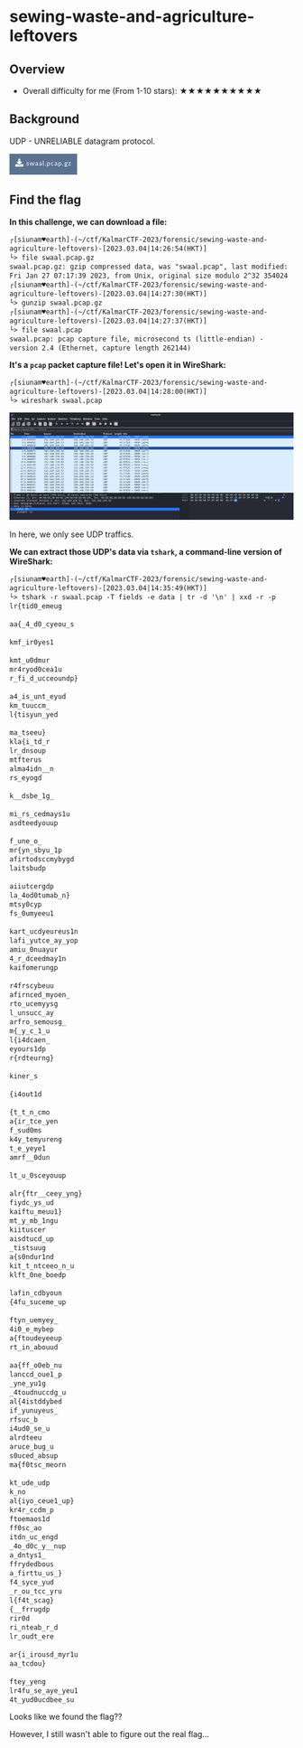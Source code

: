 # sewing-waste-and-agriculture-leftovers

## Overview

- Overall difficulty for me (From 1-10 stars): ★★★★★★★★★★

## Background

UDP - UNRELIABLE datagram protocol.

![](https://raw.githubusercontent.com/siunam321/CTF-Writeups/main/KalmarCTF-2023/images/Pasted%20image%2020230304142716.png)

## Find the flag

**In this challenge, we can download a file:**
```shell
┌[siunam♥earth]-(~/ctf/KalmarCTF-2023/forensic/sewing-waste-and-agriculture-leftovers)-[2023.03.04|14:26:54(HKT)]
└> file swaal.pcap.gz 
swaal.pcap.gz: gzip compressed data, was "swaal.pcap", last modified: Fri Jan 27 07:17:39 2023, from Unix, original size modulo 2^32 354024
┌[siunam♥earth]-(~/ctf/KalmarCTF-2023/forensic/sewing-waste-and-agriculture-leftovers)-[2023.03.04|14:27:30(HKT)]
└> gunzip swaal.pcap.gz
┌[siunam♥earth]-(~/ctf/KalmarCTF-2023/forensic/sewing-waste-and-agriculture-leftovers)-[2023.03.04|14:27:37(HKT)]
└> file swaal.pcap   
swaal.pcap: pcap capture file, microsecond ts (little-endian) - version 2.4 (Ethernet, capture length 262144)
```

**It's a `pcap` packet capture file! Let's open it in WireShark:**
```shell
┌[siunam♥earth]-(~/ctf/KalmarCTF-2023/forensic/sewing-waste-and-agriculture-leftovers)-[2023.03.04|14:28:00(HKT)]
└> wireshark swaal.pcap
```

![](https://raw.githubusercontent.com/siunam321/CTF-Writeups/main/KalmarCTF-2023/images/Pasted%20image%2020230304142853.png)

In here, we only see UDP traffics.

**We can extract those UDP's data via `tshark`, a command-line version of WireShark:**
```shell
┌[siunam♥earth]-(~/ctf/KalmarCTF-2023/forensic/sewing-waste-and-agriculture-leftovers)-[2023.03.04|14:35:49(HKT)]
└> tshark -r swaal.pcap -T fields -e data | tr -d '\n' | xxd -r -p         
lr{tid0_emeug

aa{_4_d0_cyeou_s

kmf_ir0yes1

kmt_u0dmur
mr4ryod0cea1u
r_fi_d_ucceoundp}

a4_is_unt_eyud
km_tuuccm_
l{tisyun_yed

ma_tseeu}
kla{i_td_r
lr_dnsoup
mtfterus
alma4idn__n
rs_eyogd

k__dsbe_1g_

mi_rs_cedmays1u
asdteedyouup

f_une_o_
mr{yn_sbyu_1p
afirtodsccmybygd
laitsbudp

aiiutcergdp
la_4od0tumab_n}
mtsy0cyp
fs_0umyeeu1

kart_ucdyeureus1n
lafi_yutce_ay_yop
amiu_0nuayur
4_r_dceedmay1n
kaifomerungp

r4frscybeuu
afirnced_myoen_
rto_ucemyysg
l_unsucc_ay
arfro_semousg_
m{_y_c_1_u
l{i4dcaen_
eyours1dp
r{rdteurng}

kiner_s

{i4out1d

{t_t_n_cmo
a{ir_tce_yen
f_sud0ms
k4y_temyureng
t_e_yeye1
amrf__0dun

lt_u_0sceyouup

alr{ftr__ceey_yng}
fiydc_ys_ud
kaiftu_meuu1}
mt_y_mb_1ngu
kiituscer
aisdtucd_up
_tistsuug
a{s0ndur1nd
kit_t_ntceeo_n_u
klft_0ne_boedp

lafin_cdbyoun
{4fu_suceme_up

ftyn_uemyey_
4i0_e_mybep
a{ftoudeyeeup
rt_in_abouud

aa{ff_o0eb_nu
lanccd_oue1_p
_yne_yu1g
_4toudnuccdg_u
al{4istddybed
if_yunuyeus_
rfsuc_b
i4ud0_se_u
alrdteeu
aruce_bug_u
s0uced_absup
ma{f0tsc_meorn

kt_ude_udp
k_no
al{iyo_ceue1_up}
kr4r_ccdm_p
ftoemaos1d
ff0sc_ao
itdn_uc_engd
_4o_d0c_y__nup
a_dntys1_
ffrydedbous
a_firttu_us_}
f4_syce_yud
_r_ou_tcc_yru
l{f4t_scag}
{__frrugdp
rir0d
ri_nteab_r_d
lr_oudt_ere

ar{i_irousd_myr1u
aa_tcdou}

ftey_yeng
lr4fu_se_aye_yeu1
4t_yud0ucdbee_su
```

Looks like we found the flag??

However, I still wasn't able to figure out the real flag...